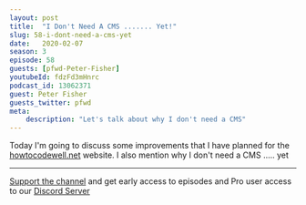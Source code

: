 ```yaml
---
layout: post
title:  "I Don't Need A CMS ....... Yet!"
slug: 58-i-dont-need-a-cms-yet
date:   2020-02-07
season: 3
episode: 58
guests: [pfwd-Peter-Fisher]
youtubeId: fdzFd3mHnrc
podcast_id: 13062371
guest: Peter Fisher
guests_twitter: pfwd
meta:
    description: "Let's talk about why I don't need a CMS"
---
```

Today I'm going to discuss some improvements that I have planned for the [howtocodewell.net](http://howtocodewell.net) website. I also mention why I don't need a CMS ..... yet


-------------------------------

[Support the channel](https://www.patreon.com/howToCodeWell) and get early access to episodes and Pro user access to our [Discord Server](https://howtocodewell.net/discord)
